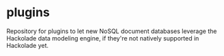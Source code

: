 # plugins
Repository for plugins to let new NoSQL document databases leverage the Hackolade data modeling engine, if they're not natively supported in Hackolade yet.
